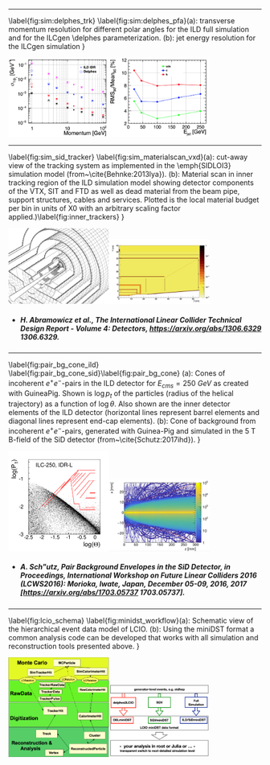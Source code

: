 
 
-----
 \label{fig:sim:delphes_trk}  \label{fig:sim:delphes_pfa}(a): transverse momentum resolution for different polar angles for the ILD full simulation and for the ILCgen \delphes parameterization. (b): jet energy resolution for the ILCgen simulation }
 
[<img src="figures/delphes_tracking.png" width="200" />](figures/delphes_tracking.png)[<img src="figures/delphes_PFA.png" width="200" />](figures/delphes_PFA.png)



 
-----
 \label{fig:sim_sid_tracker} \label{fig:sim_materialscan_vxd}(a): cut-away view of the tracking system as implemented in the \emph{SIDLOI3} simulation model (from~\cite{Behnke:2013lya}). (b): Material scan in inner tracking region of the ILD simulation model showing detector components of the VTX, SIT and FTD as well as dead material from the beam pipe, support structures, cables and services. Plotted is the local material budget per bin in units of X0 with an arbitrary scaling factor applied.)\label{fig:inner_trackers} }
 
[<img src="figures/SiD_tracker_simmodel.png" width="200" />](figures/SiD_tracker_simmodel.png)[<img src="figures/ILD_large_inner_tracker_x0_scan.png" width="200" />](figures/ILD_large_inner_tracker_x0_scan.png)

- ##### H. Abramowicz et al., The International Linear Collider Technical Design Report - Volume 4: Detectors, https://arxiv.org/abs/1306.6329  1306.6329.  



 
-----
 \label{fig:pair_bg_cone_ild} \label{fig:pair_bg_cone_sid}\label{fig:pair_bg_cone} (a): Cones of incoherent  $e^+e^-$-pairs in the ILD detector for $E_{cms}=250~GeV$ as created with GuineaPig. Shown is $\log{p_t}$ of the particles (radius of the helical trajectory) as a function of $\log{\theta}$. Also shown are the inner detector elements of the ILD detector (horizontal lines represent barrel elements and diagonal lines represent end-cap elements).   (b): Cone of background from incoherent $e^+e^-$-pairs, generated with Guinea-Pig and simulated in the 5 T B-field of the SiD detector (from~\cite{Schutz:2017ihd}). }
 
[<img src="figures/250-small-scale_freps_strong_weak.png" width="200" />](figures/250-small-scale_freps_strong_weak.png)[<img src="figures/pair_bg_cone_SiD.png" width="200" />](figures/pair_bg_cone_SiD.png)

- ##### A. Sch\"utz, Pair Background Envelopes in the SiD Detector,  in Proceedings, International Workshop on Future Linear Colliders 2016 (LCWS2016): Morioka, Iwate, Japan, December 05-09, 2016, 2017 [https://arxiv.org/abs/1703.05737  1703.05737].  



 
-----
 \label{fig:lcio_schema} \label{fig:minidst_workflow}(a): Schematic view of the hierarchical event data model of LCIO. (b): Using the miniDST format a common analysis code can be developed that works with all simulation and reconstruction tools presented above. }
 
[<img src="figures/lcio_edm_schema.png" width="200" />](figures/lcio_edm_schema.png)[<img src="figures/miniDST_sim_workflow.png" width="200" />](figures/miniDST_sim_workflow.png)


